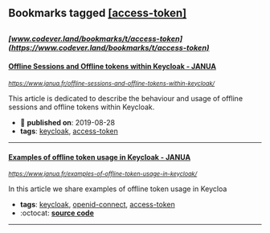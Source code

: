 ## Bookmarks tagged [[access-token]](https://www.codever.land/search?q=[access-token])

_<sup><sup>[www.codever.land/bookmarks/t/access-token](https://www.codever.land/bookmarks/t/access-token)</sup></sup>_
---
#### [Offline Sessions and Offline tokens within Keycloak - JANUA](https://www.janua.fr/offline-sessions-and-offline-tokens-within-keycloak/)
_<sup>https://www.janua.fr/offline-sessions-and-offline-tokens-within-keycloak/</sup>_

This article is dedicated to describe the behaviour and usage of offline sessions and offline tokens within Keycloak.
* :calendar: **published on**: 2019-08-28
* **tags**: [keycloak](../tagged/keycloak.md), [access-token](../tagged/access-token.md)
---
#### [Examples of offline token usage in Keycloak - JANUA](https://www.janua.fr/examples-of-offline-token-usage-in-keycloak/)
_<sup>https://www.janua.fr/examples-of-offline-token-usage-in-keycloak/</sup>_

In this article we share examples of offline token usage in Keycloa
* **tags**: [keycloak](../tagged/keycloak.md), [openid-connect](../tagged/openid-connect.md), [access-token](../tagged/access-token.md)
* :octocat: **[source code](https://github.com/keycloak/keycloak/tree/master/examples/demo-template/offline-access-app)**
---
